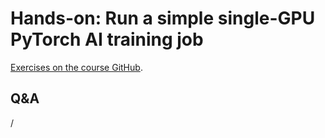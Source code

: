 # Hands-on: Run a simple single-GPU PyTorch AI training job

<!--
[Exercises on the course GitHub](https://github.com/Lumi-supercomputer/Getting_Started_with_AI_workshop/tree/ai-20251008/03_Your_first_AI_training_job_on_LUMI).
-->

[Exercises on the course GitHub](https://github.com/Lumi-supercomputer/Getting_Started_with_AI_workshop/tree/main/03_Your_first_AI_training_job_on_LUMI).

<!--
A video recording of the discussion of the solution will follow.
-->

<!--
<video src="https://462000265.lumidata.eu/ai-20251008/recordings/E03_FirstJob.mp4" controls="controls"></video>
-->


## Q&A

/
